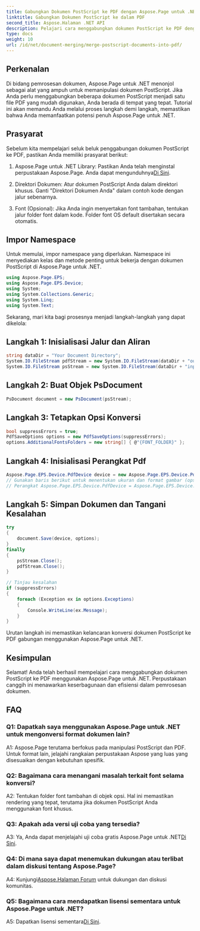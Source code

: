 ```yaml
---
title: Gabungkan Dokumen PostScript ke PDF dengan Aspose.Page untuk .NET
linktitle: Gabungkan Dokumen PostScript ke dalam PDF
second_title: Aspose.Halaman .NET API
description: Pelajari cara menggabungkan dokumen PostScript ke PDF dengan mudah menggunakan Aspose.Page untuk .NET. Tingkatkan kemampuan pemrosesan dokumen Anda dengan panduan langkah demi langkah ini.
type: docs
weight: 10
url: /id/net/document-merging/merge-postscript-documents-into-pdf/
---
```

## Perkenalan

Di bidang pemrosesan dokumen, Aspose.Page untuk .NET menonjol sebagai alat yang ampuh untuk memanipulasi dokumen PostScript. Jika Anda perlu menggabungkan beberapa dokumen PostScript menjadi satu file PDF yang mudah digunakan, Anda berada di tempat yang tepat. Tutorial ini akan memandu Anda melalui proses langkah demi langkah, memastikan bahwa Anda memanfaatkan potensi penuh Aspose.Page untuk .NET.

## Prasyarat

Sebelum kita mempelajari seluk beluk penggabungan dokumen PostScript ke PDF, pastikan Anda memiliki prasyarat berikut:

1.  Aspose.Page untuk .NET Library: Pastikan Anda telah menginstal perpustakaan Aspose.Page. Anda dapat mengunduhnya[Di Sini](https://releases.aspose.com/page/net/).

2. Direktori Dokumen: Atur dokumen PostScript Anda dalam direktori khusus. Ganti "Direktori Dokumen Anda" dalam contoh kode dengan jalur sebenarnya.

3. Font (Opsional): Jika Anda ingin menyertakan font tambahan, tentukan jalur folder font dalam kode. Folder font OS default disertakan secara otomatis.

## Impor Namespace

Untuk memulai, impor namespace yang diperlukan. Namespace ini menyediakan kelas dan metode penting untuk bekerja dengan dokumen PostScript di Aspose.Page untuk .NET.

```csharp
using Aspose.Page.EPS;
using Aspose.Page.EPS.Device;
using System;
using System.Collections.Generic;
using System.Linq;
using System.Text;
```

Sekarang, mari kita bagi prosesnya menjadi langkah-langkah yang dapat dikelola:

## Langkah 1: Inisialisasi Jalur dan Aliran

```csharp
string dataDir = "Your Document Directory";
System.IO.FileStream pdfStream = new System.IO.FileStream(dataDir + "outputPDF_out.pdf", System.IO.FileMode.Create, System.IO.FileAccess.Write);
System.IO.FileStream psStream = new System.IO.FileStream(dataDir + "input.ps", System.IO.FileMode.Open, System.IO.FileAccess.Read);
```

## Langkah 2: Buat Objek PsDocument

```csharp
PsDocument document = new PsDocument(psStream);
```

## Langkah 3: Tetapkan Opsi Konversi

```csharp
bool suppressErrors = true;
PdfSaveOptions options = new PdfSaveOptions(suppressErrors);
options.AdditionalFontsFolders = new string[] { @"{FONT_FOLDER}" };
```

## Langkah 4: Inisialisasi Perangkat Pdf

```csharp
Aspose.Page.EPS.Device.PdfDevice device = new Aspose.Page.EPS.Device.PdfDevice(pdfStream);
// Gunakan baris berikut untuk menentukan ukuran dan format gambar (opsional)
// Perangkat Aspose.Page.EPS.Device.PdfDevice = Aspose.Page.EPS.Device.PdfDevice baru (pdfStream, System.Drawing.Size baru (595, 842));
```

## Langkah 5: Simpan Dokumen dan Tangani Kesalahan

```csharp
try
{
    document.Save(device, options);
}
finally
{
    psStream.Close();
    pdfStream.Close();
}

// Tinjau kesalahan
if (suppressErrors)
{
    foreach (Exception ex in options.Exceptions)
    {
        Console.WriteLine(ex.Message);
    }
}
```

Urutan langkah ini memastikan kelancaran konversi dokumen PostScript ke PDF gabungan menggunakan Aspose.Page untuk .NET.

## Kesimpulan

Selamat! Anda telah berhasil mempelajari cara menggabungkan dokumen PostScript ke PDF menggunakan Aspose.Page untuk .NET. Perpustakaan canggih ini menawarkan keserbagunaan dan efisiensi dalam pemrosesan dokumen.

## FAQ

### Q1: Dapatkah saya menggunakan Aspose.Page untuk .NET untuk mengonversi format dokumen lain?

A1: Aspose.Page terutama berfokus pada manipulasi PostScript dan PDF. Untuk format lain, jelajahi rangkaian perpustakaan Aspose yang luas yang disesuaikan dengan kebutuhan spesifik.

### Q2: Bagaimana cara menangani masalah terkait font selama konversi?

A2: Tentukan folder font tambahan di objek opsi. Hal ini memastikan rendering yang tepat, terutama jika dokumen PostScript Anda menggunakan font khusus.

### Q3: Apakah ada versi uji coba yang tersedia?

 A3: Ya, Anda dapat menjelajahi uji coba gratis Aspose.Page untuk .NET[Di Sini](https://releases.aspose.com/).

### Q4: Di mana saya dapat menemukan dukungan atau terlibat dalam diskusi tentang Aspose.Page?

 A4: Kunjungi[Aspose.Halaman Forum](https://forum.aspose.com/c/page/39) untuk dukungan dan diskusi komunitas.

### Q5: Bagaimana cara mendapatkan lisensi sementara untuk Aspose.Page untuk .NET?

 A5: Dapatkan lisensi sementara[Di Sini](https://purchase.aspose.com/temporary-license/).
